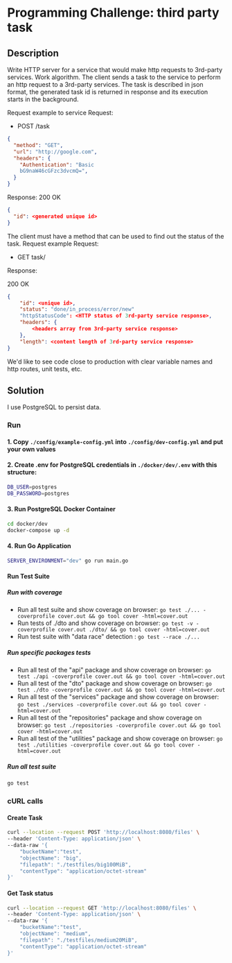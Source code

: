 # Programming Challenge: third party task

## Description

Write HTTP server for a service that would make http requests to 3rd-party
services.
Work algorithm.
The client sends a task to the service to perform an http request to a 3rd-party
services. The task is described in json format, the generated task id is returned
in response and its execution starts in the background.

Request example to service
Request:

- POST /task

```json
{
  "method": "GET",
  "url": "http://google.com",
  "headers": {
    "Authentication": "Basic
    bG9naW46cGFzc3dvcmQ=",
  }
}
```

Response:
200 OK

```json
{
  "id": <generated unique id>
}
```

The client must have a method that can be used to find out the status of the
task.
Request example
Request:

- GET task/<taskId>

Response:

200 OK

```json
{
    "id": <unique id>,
    "status": "done/in_process/error/new"
    "httpStatusCode": <HTTP status of 3rd-party service response>,
    "headers": {
        <headers array from 3rd-party service response>
    },
    "length": <content length of 3rd-party service response>
}
```

We'd like to see code close to production with clear variable names and http
routes, unit tests, etc.

## Solution

I use PostgreSQL to persist data.

### Run

#### 1. Copy `./config/example-config.yml` into `./config/dev-config.yml` and put your own values

#### 2. Create .env for PostgreSQL credentials in `./docker/dev/.env` with this structure:

```bash
DB_USER=postgres
DB_PASSWORD=postgres
```

#### 3. Run PostgreSQL Docker Container

```bash
cd docker/dev
docker-compose up -d
```

#### 4. Run Go Application

```bash
SERVER_ENVIRONMENT="dev" go run main.go
```

#### Run Test Suite

##### Run with coverage

- Run all test suite and show coverage on browser: `go test ./... -coverprofile cover.out && go tool cover -html=cover.out`
- Run tests of ./dto and show coverage on browser: `go test -v -coverprofile cover.out ./dto/ && go tool cover -html=cover.out`
- Run test suite with "data race" detection : `go test --race ./...`

##### Run specific packages tests

- Run all test of the "api" package and show coverage on browser: `go test ./api -coverprofile cover.out && go tool cover -html=cover.out`
- Run all test of the "dto" package and show coverage on browser: `go test ./dto -coverprofile cover.out && go tool cover -html=cover.out`
- Run all test of the "services" package and show coverage on browser: `go test ./services -coverprofile cover.out && go tool cover -html=cover.out`
- Run all test of the "repositories" package and show coverage on browser: `go test ./repositories -coverprofile cover.out && go tool cover -html=cover.out`
- Run all test of the "utilities" package and show coverage on browser: `go test ./utilities -coverprofile cover.out && go tool cover -html=cover.out`

##### Run all test suite

```bash
go test
```

### cURL calls

#### Create Task

```bash
curl --location --request POST 'http://localhost:8080/files' \
--header 'Content-Type: application/json' \
--data-raw '{
    "bucketName":"test",
    "objectName": "big",
    "filepath": "./testfiles/big100MiB",
    "contentType": "application/octet-stream"
}'
```

#### Get Task status

```bash
curl --location --request GET 'http://localhost:8080/files' \
--header 'Content-Type: application/json' \
--data-raw '{
    "bucketName":"test",
    "objectName": "medium",
    "filepath": "./testfiles/medium20MiB",
    "contentType": "application/octet-stream"
}'
```

